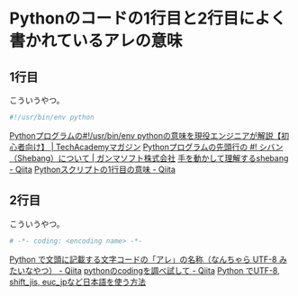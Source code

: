 # Pythonのコードの1行目と2行目によく書かれているアレの意味

## 1行目

こういうやつ。

~~~python
#!/usr/bin/env python
~~~



[Pythonプログラムの\#\!/usr/bin/env pythonの意味を現役エンジニアが解説【初心者向け】 \| TechAcademyマガジン](https://techacademy.jp/magazine/22254)
[Pythonプログラムの先頭行の \#\! シバン（Shebang）について \| ガンマソフト株式会社](https://gammasoft.jp/python/python-shebang/)
[手を動かして理解するshebang \- Qiita](https://qiita.com/takey/items/ae2124531fb57a197b22)
[Pythonスクリプトの1行目の意味 \- Qiita](https://qiita.com/nafuka/items/c97bfd2a4ca26e70e722)

## 2行目

こういうやつ。

~~~python
# -*- coding: <encoding name> -*-
~~~



[Python で文頭に記載する文字コードの「アレ」の名称（なんちゃら UTF\-8 みたいなやつ） \- Qiita](https://qiita.com/KEINOS/items/6efc1147b917d7811b5b)
[pythonのcodingを調べ試して \- Qiita](https://qiita.com/kaizen_nagoya/items/55e92e0636cbcd0c80be)
[Python でUTF\-8, shift\_jis, euc\_jpなど日本語を使う方法](http://osksn2.hep.sci.osaka-u.ac.jp/~taku/osx/python/encoding.html)

